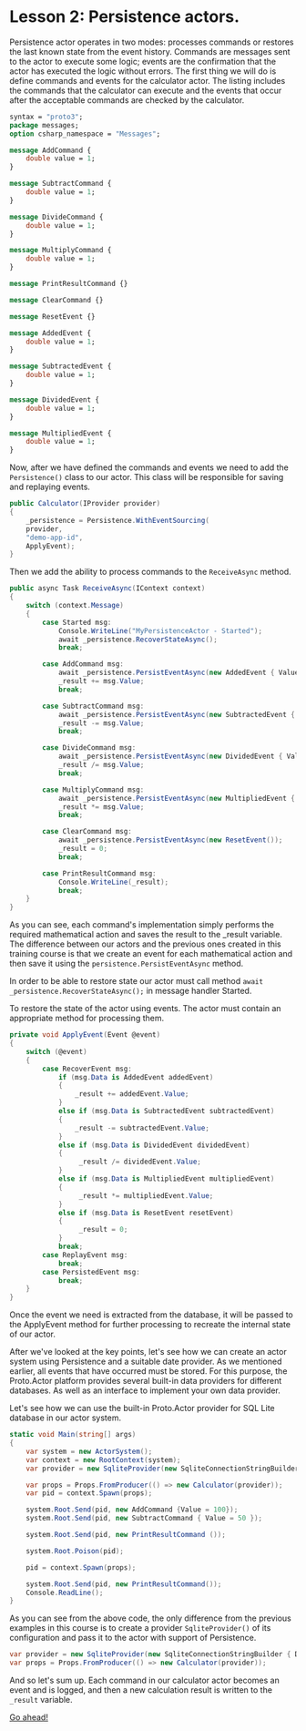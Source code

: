 # Lesson 2: Persistence actors.

Persistence actor operates in two modes: processes commands or restores the last known state from the event history.  Commands are messages sent to the actor to execute some logic; events are the confirmation that the actor has executed the logic without errors. The first thing we will do is define commands and events for the calculator actor. The listing includes the commands that the calculator can execute and the events that occur after the acceptable commands are checked by the calculator.

```protobuf
syntax = "proto3";
package messages;
option csharp_namespace = "Messages";

message AddCommand {
	double value = 1;
}

message SubtractCommand {
	double value = 1;
}

message DivideCommand {
	double value = 1;
}

message MultiplyCommand {
	double value = 1;
}

message PrintResultCommand {}

message ClearCommand {}

message ResetEvent {}

message AddedEvent {
	double value = 1;
}

message SubtractedEvent {
	double value = 1;
}

message DividedEvent {
	double value = 1;
}

message MultipliedEvent {
	double value = 1;
}
```

Now, after we have defined the commands and events we need to add the `Persistence()` class to our actor. This class will be responsible for saving and replaying events.

```csharp
public Calculator(IProvider provider)
{
    _persistence = Persistence.WithEventSourcing(
    provider,
    "demo-app-id",
    ApplyEvent);
}
```

Then we add the ability to process commands to the `ReceiveAsync` method.

```csharp
public async Task ReceiveAsync(IContext context)
{
    switch (context.Message)
    {
        case Started msg:
            Console.WriteLine("MyPersistenceActor - Started");
            await _persistence.RecoverStateAsync();
            break;

        case AddCommand msg:
            await _persistence.PersistEventAsync(new AddedEvent { Value = msg.Value });
            _result += msg.Value;
            break;

        case SubtractCommand msg:
            await _persistence.PersistEventAsync(new SubtractedEvent { Value = msg.Value });
            _result -= msg.Value;
            break;

        case DivideCommand msg:
            await _persistence.PersistEventAsync(new DividedEvent { Value = msg.Value });
            _result /= msg.Value;
            break;

        case MultiplyCommand msg:
            await _persistence.PersistEventAsync(new MultipliedEvent { Value = msg.Value });
            _result *= msg.Value;
            break;

        case ClearCommand msg:
            await _persistence.PersistEventAsync(new ResetEvent());
            _result = 0;
            break;

        case PrintResultCommand msg:
            Console.WriteLine(_result);
            break;
    }
}
```

As you can see, each command's implementation simply performs the required mathematical action and saves the result to the _result variable. The difference between our actors and the previous ones created in this training course is that we create an event for each mathematical action and then save it using the `persistence.PersistEventAsync` method.

In order to be able to restore state our actor must call method `await _persistence.RecoverStateAsync();` in message handler Started.

To restore the state of the actor using events. The actor must contain an appropriate method for processing them.

```csharp
private void ApplyEvent(Event @event)
{
    switch (@event)
    {
        case RecoverEvent msg:
            if (msg.Data is AddedEvent addedEvent)
            {
                _result += addedEvent.Value;
            }
            else if (msg.Data is SubtractedEvent subtractedEvent)
            {
                _result -= subtractedEvent.Value;
            }
            else if (msg.Data is DividedEvent dividedEvent)
            {
                 _result /= dividedEvent.Value;
            }
            else if (msg.Data is MultipliedEvent multipliedEvent)
            {
                 _result *= multipliedEvent.Value;
            }
            else if (msg.Data is ResetEvent resetEvent)
            {
                 _result = 0;
            }
            break;
        case ReplayEvent msg:
            break;
        case PersistedEvent msg:
            break;
    }
}
```

Once the event we need is extracted from the database, it will be passed to the ApplyEvent method for further processing to recreate the internal state of our actor.

After we've looked at the key points, let's see how we can create an actor system using Persistence and a suitable date provider. As we mentioned earlier, all events that have occurred must be stored. For this purpose, the Proto.Actor platform provides several built-in data providers for different databases. As well as an interface to implement your own data provider. 

Let's see how we can use the built-in Proto.Actor provider for SQL Lite database in our actor system.

```csharp
static void Main(string[] args)
{
    var system = new ActorSystem();
    var context = new RootContext(system);
    var provider = new SqliteProvider(new SqliteConnectionStringBuilder { DataSource = "states.db" });

    var props = Props.FromProducer(() => new Calculator(provider));
    var pid = context.Spawn(props);

    system.Root.Send(pid, new AddCommand {Value = 100});
    system.Root.Send(pid, new SubtractCommand { Value = 50 });

    system.Root.Send(pid, new PrintResultCommand ());

    system.Root.Poison(pid);

    pid = context.Spawn(props);

    system.Root.Send(pid, new PrintResultCommand());
    Console.ReadLine();
}
```

As you can see from the above code, the only difference from the previous examples in this course is to create a provider `SqliteProvider()` of its configuration and pass it to the actor with support of Persistence.

```csharp
var provider = new SqliteProvider(new SqliteConnectionStringBuilder { DataSource = "states.db" });
var props = Props.FromProducer(() => new Calculator(provider));
```

And so let's sum up. Each command in our calculator actor becomes an event and is logged, and then a new calculation result is written to the `_result` variable.

[Go ahead!](../lesson-3)
